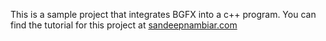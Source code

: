 This is a sample project that integrates BGFX into a c++ program. You can find the tutorial for this project at [sandeepnambiar.com](https://www.sandeepnambiar.com/getting-started-with-bgfx/)
